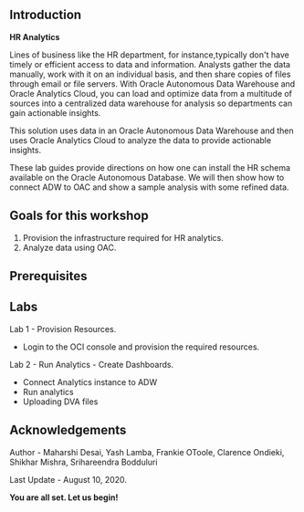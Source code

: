## Introduction

**HR Analytics**

Lines of business like the HR department, for instance,typically don't have timely or efficient access to data and information. Analysts gather the data manually, work with it on an individual basis, and then share copies of files through email or file servers. With Oracle Autonomous Data Warehouse and Oracle Analytics Cloud, you can load and optimize data from a multitude of sources into a centralized data warehouse for analysis so departments can gain actionable insights.

This solution uses data in an Oracle Autonomous Data Warehouse and then uses Oracle Analytics Cloud to analyze the data to provide actionable insights.

These lab guides provide directions on how one can install the HR schema available on the Oracle Autonomous Database. We will then show how to connect ADW to OAC and show a sample analysis with some refined data.

## Goals for this workshop
1. Provision the infrastructure required for HR analytics.
2. Analyze data using OAC.

## Prerequisites

## Labs
Lab 1 - Provision Resources.

- Login to the OCI console and provision the required resources. 

Lab 2 - Run Analytics - Create Dashboards.

- Connect Analytics instance to ADW
- Run analytics
- Uploading DVA files

## Acknowledgements

Author - Maharshi Desai, Yash Lamba, Frankie OToole, Clarence Ondieki, Shikhar Mishra, Srihareendra Bodduluri 

Last Update - August 10, 2020.

**You are all set. Let us begin!**